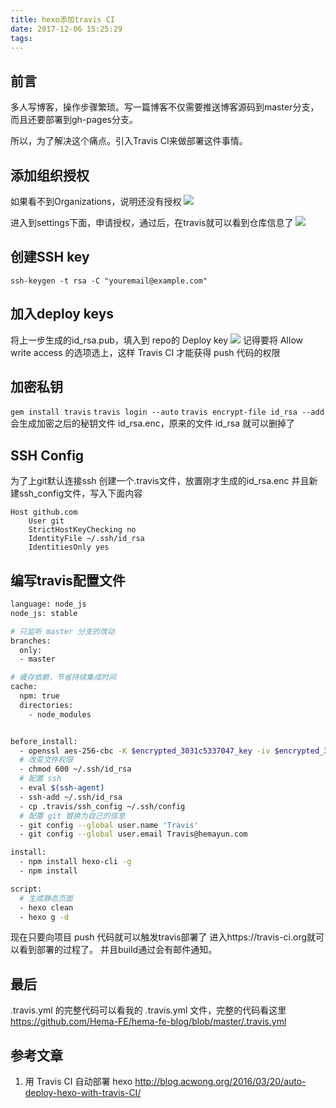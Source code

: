 ```yaml
---
title: hexo添加travis CI
date: 2017-12-06 15:25:29
tags:
---
```


## 前言
多人写博客，操作步骤繁琐。写一篇博客不仅需要推送博客源码到master分支，而且还要部署到gh-pages分支。

所以，为了解决这个痛点。引入Travis CI来做部署这件事情。

## 添加组织授权
如果看不到Organizations，说明还没有授权
![](https://ws1.sinaimg.cn/large/006DVXJ3gy1fm799f6kclj31co13gagz.jpg)

进入到settings下面，申请授权，通过后，在travis就可以看到仓库信息了
![](https://ws1.sinaimg.cn/large/006DVXJ3gy1fm7e8b9enmj30s20i1jue.jpg)

## 创建SSH key
`ssh-keygen -t rsa -C "youremail@example.com"`

## 加入deploy keys
将上一步生成的id_rsa.pub，填入到 repo的 Deploy key
![](http://ww1.sinaimg.cn/large/006DVXJ3gy1fm7emvzpeuj30sb0bhdhk.jpg)
记得要将 Allow write access 的选项选上，这样 Travis CI 才能获得 push 代码的权限

## 加密私钥
`gem install travis`
`travis login --auto`
`travis encrypt-file id_rsa --add`
会生成加密之后的秘钥文件 id_rsa.enc，原来的文件 id_rsa 就可以删掉了

## SSH Config
为了上git默认连接ssh
创建一个.travis文件，放置刚才生成的id_rsa.enc
并且新建ssh_config文件，写入下面内容
```
Host github.com
    User git
    StrictHostKeyChecking no
    IdentityFile ~/.ssh/id_rsa
    IdentitiesOnly yes
```

## 编写travis配置文件
```bash
language: node_js
node_js: stable

# 只监听 master 分支的改动
branches:
  only:
  - master

# 缓存依赖，节省持续集成时间
cache:
  npm: true
  directories:
    - node_modules


before_install:
  - openssl aes-256-cbc -K $encrypted_3031c5337047_key -iv $encrypted_3031c5337047_iv -in .travis/id_rsa_repo.pub.enc -out ~/.ssh/id_rsa -d
  # 改变文件权限
  - chmod 600 ~/.ssh/id_rsa
  # 配置 ssh
  - eval $(ssh-agent)
  - ssh-add ~/.ssh/id_rsa
  - cp .travis/ssh_config ~/.ssh/config
  # 配置 git 替换为自己的信息
  - git config --global user.name 'Travis'
  - git config --global user.email Travis@hemayun.com

install:
  - npm install hexo-cli -g
  - npm install

script:
  # 生成静态页面
  - hexo clean
  - hexo g -d
```
现在只要向项目 push 代码就可以触发travis部署了
进入https://travis-ci.org就可以看到部署的过程了。
并且build通过会有邮件通知。

## 最后
.travis.yml 的完整代码可以看我的 .travis.yml 文件，完整的代码看这里<https://github.com/Hema-FE/hema-fe-blog/blob/master/.travis.yml>

## 参考文章
1. 用 Travis CI 自动部署 hexo <http://blog.acwong.org/2016/03/20/auto-deploy-hexo-with-travis-CI/>